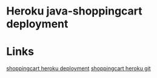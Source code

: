 # Heroku java-shoppingcart deployment

# Links
[shoppingcart heroku deployment](https://chrisg8691-shoppingcart.herokuapp.com/)
[shoppingcart heroku git](https://git.heroku.com/chrisg8691-shoppingcart.git)
